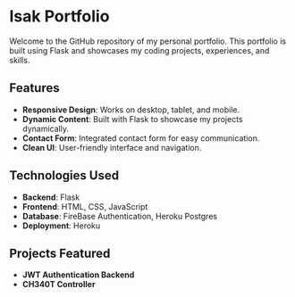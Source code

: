 # Isak Portfolio

Welcome to the GitHub repository of my personal portfolio.
This portfolio is built using Flask and showcases my coding projects, experiences, and skills.


## Features
- **Responsive Design**: Works on desktop, tablet, and mobile.
- **Dynamic Content**: Built with Flask to showcase my projects dynamically.
- **Contact Form**: Integrated contact form for easy communication.
- **Clean UI**: User-friendly interface and navigation.

## Technologies Used
- **Backend**: Flask
- **Frontend**: HTML, CSS, JavaScript
- **Database**: FireBase Authentication, Heroku Postgres
- **Deployment**: Heroku

## Projects Featured
- **JWT Authentication Backend**
- **CH340T Controller**